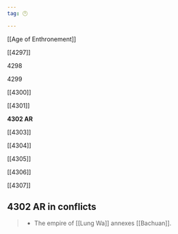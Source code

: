 ```yaml
---
tag: 🕛

---
```

[[Age of Enthronement]]


[[4297]]

4298

4299

[[4300]]

[[4301]]

**4302 AR**

[[4303]]

[[4304]]

[[4305]]

[[4306]]

[[4307]]



## 4302 AR in conflicts

>  - The empire of [[Lung Wa]] annexes [[Bachuan]].






